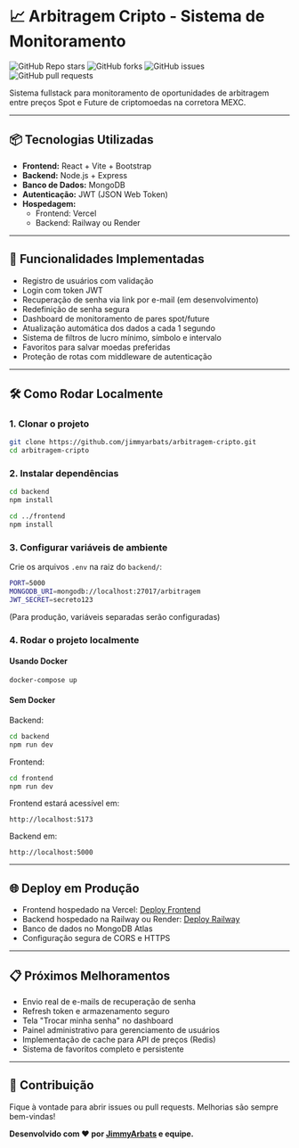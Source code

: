 # 📈 Arbitragem Cripto - Sistema de Monitoramento

![GitHub Repo stars](https://img.shields.io/github/stars/SEUUSUARIO/arbitragem-cripto?style=social)
![GitHub forks](https://img.shields.io/github/forks/SEUUSUARIO/arbitragem-cripto?style=social)
![GitHub issues](https://img.shields.io/github/issues/SEUUSUARIO/arbitragem-cripto)
![GitHub pull requests](https://img.shields.io/github/issues-pr/SEUUSUARIO/arbitragem-cripto)

Sistema fullstack para monitoramento de oportunidades de arbitragem entre preços Spot e Future de criptomoedas na corretora MEXC.

---

## 📦 Tecnologias Utilizadas

- **Frontend:** React + Vite + Bootstrap
- **Backend:** Node.js + Express
- **Banco de Dados:** MongoDB
- **Autenticação:** JWT (JSON Web Token)
- **Hospedagem:**
  - Frontend: Vercel
  - Backend: Railway ou Render

---

## 🚀 Funcionalidades Implementadas

- Registro de usuários com validação
- Login com token JWT
- Recuperação de senha via link por e-mail (em desenvolvimento)
- Redefinição de senha segura
- Dashboard de monitoramento de pares spot/future
- Atualização automática dos dados a cada 1 segundo
- Sistema de filtros de lucro mínimo, símbolo e intervalo
- Favoritos para salvar moedas preferidas
- Proteção de rotas com middleware de autenticação

---

## 🛠 Como Rodar Localmente

### 1. Clonar o projeto

```bash
git clone https://github.com/jimmyarbats/arbitragem-cripto.git
cd arbitragem-cripto
```

### 2. Instalar dependências

```bash
cd backend
npm install

cd ../frontend
npm install
```

### 3. Configurar variáveis de ambiente

Crie os arquivos `.env` na raiz do `backend/`:

```bash
PORT=5000
MONGODB_URI=mongodb://localhost:27017/arbitragem
JWT_SECRET=secreto123
```

(Para produção, variáveis separadas serão configuradas)

### 4. Rodar o projeto localmente

#### Usando Docker

```bash
docker-compose up
```

#### Sem Docker

Backend:
```bash
cd backend
npm run dev
```

Frontend:
```bash
cd frontend
npm run dev
```

Frontend estará acessível em:
```
http://localhost:5173
```
Backend em:
```
http://localhost:5000
```

---

## 🌐 Deploy em Produção

- Frontend hospedado na Vercel: [Deploy Frontend](https://vercel.com/)
- Backend hospedado na Railway ou Render: [Deploy Railway](https://railway.app/)
- Banco de dados no MongoDB Atlas
- Configuração segura de CORS e HTTPS

---

## 📋 Próximos Melhoramentos

- Envio real de e-mails de recuperação de senha
- Refresh token e armazenamento seguro
- Tela "Trocar minha senha" no dashboard
- Painel administrativo para gerenciamento de usuários
- Implementação de cache para API de preços (Redis)
- Sistema de favoritos completo e persistente

---

## 🤝 Contribuição

Fique à vontade para abrir issues ou pull requests. Melhorias são sempre bem-vindas!

**Desenvolvido com ❤️ por [JimmyArbats](https://github.com/jimmyarbats) e equipe.**

